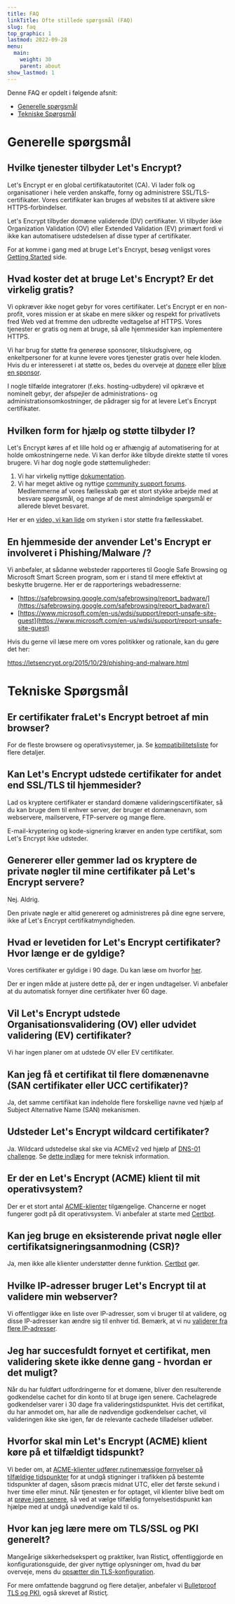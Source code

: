 ```yaml
---
title: FAQ
linkTitle: Ofte stillede spørgsmål (FAQ)
slug: faq
top_graphic: 1
lastmod: 2022-09-28
menu:
  main:
    weight: 30
    parent: about
show_lastmod: 1
---
```


Denne FAQ er opdelt i følgende afsnit:

- [Generelle spørgsmål](#general)
- [Tekniske Spørgsmål](#technical)

# <a id="general">Generelle spørgsmål</a>

## Hvilke tjenester tilbyder Let's Encrypt?

Let's Encrypt er en global certifikatautoritet (CA). Vi lader folk og organisationer i hele verden anskaffe, forny og administrere SSL/TLS-certifikater. Vores certifikater kan bruges af websites til at aktivere sikre HTTPS-forbindelser.

Let's Encrypt tilbyder domæne validerede (DV) certifikater. Vi tilbyder ikke Organization Validation (OV) eller Extended Validation (EV) primært fordi vi ikke kan automatisere udstedelsen af disse typer af certifikater.

For at komme i gang med at bruge Let's Encrypt, besøg venligst vores [Getting Started](/getting-started) side.

## Hvad koster det at bruge Let's Encrypt? Er det virkelig gratis?

Vi opkræver ikke noget gebyr for vores certifikater. Let's Encrypt er en non-profit, vores mission er at skabe en mere sikker og respekt for privatlivets fred Web ved at fremme den udbredte vedtagelse af HTTPS. Vores tjenester er gratis og nem at bruge, så alle hjemmesider kan implementere HTTPS.

Vi har brug for støtte fra generøse sponsorer, tilskudsgivere, og enkeltpersoner for at kunne levere vores tjenester gratis over hele kloden. Hvis du er interesseret i at støtte os, bedes du overveje at [donere](/donate) eller [blive en sponsor](https://www.abetterinternet.org/sponsor).

I nogle tilfælde integratorer (f.eks. hosting-udbydere) vil opkræve et nominelt gebyr, der afspejler de administrations- og administrationsomkostninger, de pådrager sig for at levere Let's Encrypt certifikater.

## Hvilken form for hjælp og støtte tilbyder I?

Let's Encrypt køres af et lille hold og er afhængig af automatisering for at holde omkostningerne nede. Vi kan derfor ikke tilbyde direkte støtte til vores brugere. Vi har dog nogle gode støttemuligheder:

1. Vi har virkelig nyttige [dokumentation](/docs).
2. Vi har meget aktive og nyttige [community support forums](https://community.letsencrypt.org/). Medlemmerne af vores fællesskab gør et stort stykke arbejde med at besvare spørgsmål, og mange af de mest almindelige spørgsmål er allerede blevet besvaret.

Her er en [video, vi kan lide](https://www.youtube.com/watch?v=Xe1TZaElTAs) om styrken i stor støtte fra fællesskabet.

## En hjemmeside der anvender Let's Encrypt er involveret i Phishing/Malware /?

Vi anbefaler, at sådanne websteder rapporteres til Google Safe Browsing og Microsoft Smart Screen program, som er i stand til mere effektivt at beskytte brugerne. Her er de rapporterings webadresserne:

- [https://safebrowsing.google.com/safebrowsing/report_badware/](https://safebrowsing.google.com/safebrowsing/report_badware/)
- [https://www.microsoft.com/en-us/wdsi/support/report-unsafe-site-guest](https://www.microsoft.com/en-us/wdsi/support/report-unsafe-site-guest)

Hvis du gerne vil læse mere om vores politikker og rationale, kan du gøre det her:

https://letsencrypt.org/2015/10/29/phishing-and-malware.html

# <a id="technical">Tekniske Spørgsmål</a>

## Er certifikater fraLet's Encrypt betroet af min browser?

For de fleste browsere og operativsystemer, ja. Se [kompatibilitetsliste](/docs/cert-compat) for flere detaljer.

## Kan Let's Encrypt udstede certifikater for andet end SSL/TLS til hjemmesider?

Lad os kryptere certifikater er standard domæne valideringscertifikater, så du kan bruge dem til enhver server, der bruger et domænenavn, som webservere, mailservere, FTP-servere og mange flere.

E-mail-kryptering og kode-signering kræver en anden type certifikat, som Let's Encrypt ikke udsteder.

## Genererer eller gemmer lad os kryptere de private nøgler til mine certifikater på Let's Encrypt servere?

Nej. Aldrig.

Den private nøgle er altid genereret og administreres på dine egne servere, ikke af Let's Encrypt certifikatmyndigheden.

## Hvad er levetiden for Let's Encrypt certifikater? Hvor længe er de gyldige?

Vores certifikater er gyldige i 90 dage. Du kan læse om hvorfor [her](/2015/11/09/why-90-days.html).

Der er ingen måde at justere dette på, der er ingen undtagelser. Vi anbefaler at du automatisk fornyer dine certifikater hver 60 dage.

## Vil Let's Encrypt udstede Organisationsvalidering (OV) eller udvidet validering (EV) certifikater?

Vi har ingen planer om at udstede OV eller EV certifikater.

## Kan jeg få et certifikat til flere domænenavne (SAN certifikater eller UCC certifikater)?

Ja, det samme certifikat kan indeholde flere forskellige navne ved hjælp af Subject Alternative Name (SAN) mekanismen.

## Udsteder Let's Encrypt wildcard certifikater?

Ja. Wildcard udstedelse skal ske via ACMEv2 ved hjælp af [DNS-01 challenge](/docs/challenge-types/#dns-01-challenge). Se [dette indlæg](https://community.letsencrypt.org/t/acme-v2-production-environment-wildcards/55578) for mere teknisk information.

## Er der en Let's Encrypt (ACME) klient til mit operativsystem?

Der er et stort antal [ACME-klienter](/docs/client-options) tilgængelige. Chancerne er noget fungerer godt på dit operativsystem. Vi anbefaler at starte med [Certbot](https://certbot.eff.org/).

## Kan jeg bruge en eksisterende privat nøgle eller certifikatsigneringsanmodning (CSR)?

Ja, men ikke alle klienter understøtter denne funktion. [Certbot](https://certbot.eff.org/) gør.

## Hvilke IP-adresser bruger Let's Encrypt til at validere min webserver?

Vi offentliggør ikke en liste over IP-adresser, som vi bruger til at validere, og disse IP-adresser kan ændre sig til enhver tid. Bemærk, at vi nu [validerer fra flere IP-adresser](https://letsencrypt.org/2020/02/19/multi-perspective-validation.html).

## Jeg har succesfuldt fornyet et certifikat, men validering skete ikke denne gang - hvordan er det muligt?

Når du har fuldført udfordringerne for et domæne, bliver den resulterende godkendelse cachet for din konto til at bruge igen senere. Cachelagrede godkendelser varer i 30 dage fra valideringstidspunktet. Hvis det certifikat, du har anmodet om, har alle de nødvendige godkendelser cachet, vil valideringen ikke ske igen, før de relevante cachede tilladelser udløber.

## Hvorfor skal min Let's Encrypt (ACME) klient køre på et tilfældigt tidspunkt?

Vi beder om, at [ACME-klienter udfører rutinemæssige fornyelser på tilfældige tidspunkter](https://letsencrypt.org/docs/integration-guide/#when-to-renew) for at undgå stigninger i trafikken på bestemte tidspunkter af dagen, såsom præcis midnat UTC, eller det første sekund i hver time eller minut. Når tjenesten er for optaget, vil klienter blive bedt om at [prøve igen senere](https://developer.mozilla.org/en-US/docs/Web/HTTP/Status/503), så ved at vælge tilfældig fornyelsestidspunkt kan hjælpe med at undgå unødvendige kald til os.

## Hvor kan jeg lære mere om TLS/SSL og PKI generelt?

Mangeårige sikkerhedsekspert og praktiker, Ivan Risticţ, offentliggjorde en konfigurationsguide, der giver nyttige oplysninger om, hvad du bør overveje, mens du <a href="https://www.feistyduck.com/library/bulletproof-tls-guide/online/" target="_blank" rel="noopener noreferer">opsætter din TLS-konfiguration</a>.

For mere omfattende baggrund og flere detaljer, anbefaler vi <a href="https://www.feistyduck.com/books/bulletproof-tls-and-pki/" target="_blank" rel="noopener noreferer">Bulletproof TLS og PKI</a>, også skrevet af Risticţ.
